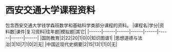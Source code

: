 # 西安交通大学课程资料
包含西安交通大学钱学森班数学和基础科学类部分课程的资料。
|课程名|学分|资料数|课件|复习资料|往年题|模拟题|其它|
|------|------|------|------|------|------|------|------|
|国防教育|2|22|20|1|0|0|知识图谱1|
|思想道德与法治|3|10|7|1|0|2|无|
|中国近现代史纲要|2|15|13|1|1|0|无|
